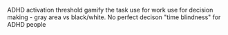 ADHD activation threshold
gamify the task
use for work
use for decision making - gray area vs black/white.  No perfect decison
"time blindness" for ADHD people
